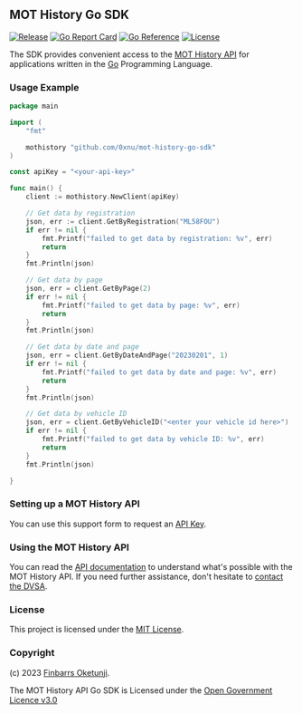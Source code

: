 ## MOT History Go SDK

[![Release](https://img.shields.io/github/release/0xnu/mot-history-go-sdk.svg)](https://github.com/0xnu/mot-history-go-sdk/releases/latest)
[![Go Report Card](https://goreportcard.com/badge/github.com/0xnu/mot-history-go-sdk)](https://goreportcard.com/report/github.com/0xnu/mot-history-go-sdk)
[![Go Reference](https://pkg.go.dev/badge/github.com/0xnu/mot-history-go-sdk.svg)](https://pkg.go.dev/github.com/0xnu/mot-history-go-sdk)
[![License](https://img.shields.io/github/license/0xnu/mot-history-go-sdk)](/LICENSE)

The SDK provides convenient access to the [MOT History API](https://dvsa.github.io/mot-history-api-documentation/) for applications written in the [Go](https://go.dev/) Programming Language.

### Usage Example

```go
package main

import (
	"fmt"

	mothistory "github.com/0xnu/mot-history-go-sdk"
)

const apiKey = "<your-api-key>"

func main() {
	client := mothistory.NewClient(apiKey)

	// Get data by registration
	json, err := client.GetByRegistration("ML58FOU")
	if err != nil {
		fmt.Printf("failed to get data by registration: %v", err)
		return
	}
	fmt.Println(json)

    // Get data by page
    json, err = client.GetByPage(2)
    if err != nil {
        fmt.Printf("failed to get data by page: %v", err)
        return
    }
    fmt.Println(json)

    // Get data by date and page
    json, err = client.GetByDateAndPage("20230201", 1)
    if err != nil {
        fmt.Printf("failed to get data by date and page: %v", err)
        return
    }
    fmt.Println(json)

    // Get data by vehicle ID
    json, err = client.GetByVehicleID("<enter your vehicle id here>")
    if err != nil {
        fmt.Printf("failed to get data by vehicle ID: %v", err)
        return
    }
    fmt.Println(json)

}
```

### Setting up a MOT History API

You can use this support form to request an [API Key](https://www.smartsurvey.co.uk/s/MOT_History_TradeAPI_Access_and_Support?).


### Using the MOT History API

You can read the [API documentation](https://dvsa.github.io/mot-history-api-documentation/) to understand what's possible with the MOT History API. If you need further assistance, don't hesitate to [contact the DVSA](https://www.smartsurvey.co.uk/s/MOT_History_TradeAPI_Access_and_Support?).


### License

This project is licensed under the [MIT License](./LICENSE).


### Copyright

(c) 2023 [Finbarrs Oketunji](https://finbarrs.eu).

The MOT History API Go SDK is Licensed under the [Open Government Licence v3.0](
https://www.nationalarchives.gov.uk/doc/open-government-licence/version/3/)